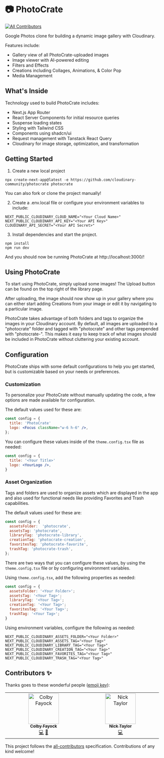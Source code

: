 # 📷 PhotoCrate
<!-- ALL-CONTRIBUTORS-BADGE:START - Do not remove or modify this section -->
[![All Contributors](https://img.shields.io/badge/all_contributors-2-orange.svg?style=flat-square)](#contributors-)
<!-- ALL-CONTRIBUTORS-BADGE:END -->

Google Photos clone for building a dynamic image gallery with Cloudinary.

Features include:
* Gallery view of all PhotoCrate-uploaded images
* Image viewer with AI-powered editing
* Filters and Effects
* Creations including Collages, Animations, & Color Pop
* Media Management

## What's Inside

Technology used to build PhotoCrate includes:

* Next.js App Router
* React Server Components for initial resource queries
* Suspense loading states
* Styling with Tailwind CSS
* Components using shadcn/ui
* Request management with Tanstack React Query
* Cloudinary for image storage, optimization, and transformation

## Getting Started

1. Create a new local project

```
npx create-next-app@latest -e https://github.com/cloudinary-community/photocrate photocrate
```

You can also fork or clone the project manually!

2. Create a .env.local file or configure your environment variables to include:

```
NEXT_PUBLIC_CLOUDINARY_CLOUD_NAME="<Your Cloud Name>"
NEXT_PUBLIC_CLOUDINARY_API_KEY="<Your API Key>"
CLOUDINARY_API_SECRET="<Your API Secret>"
```

3. Install dependencies and start the project.

```
npm install
npm run dev
```

And you should now be running PhotoCrate at http://localhost:3000/!

## Using PhotoCrate

To start using PhotoCrate, simply upload some images! The Upload button can be found on the top right of the library page.

After uploading, the image should now show up in your gallery where you can either start adding Creations from your image or edit it by navigating to a particular image.

PhotoCrate takes advantage of both folders and tags to organize the images in your Cloudinary account. By default, all images are uploaded to a "photocrate" folder and tagged with "photocrate" and other tags prepended with "photocrate-". This makes it easy to keep track of what images should be included in PhotoCrate without cluttering your existing account. 

## Configuration

PhotoCrate ships with some default configurations to help you get started, but is
customizable based on your needs or preferences.

### Customization

To personalize your PhotoCrate without manually updating the code, a few options
are made available for configuration.

The default values used for these are:

```jsx
const config = {
  title: 'PhotoCrate'
  logo: <Focus className="w-6 h-6" />,
};
```

You can configure these values inside of the `theme.config.tsx` file as needed:

```jsx
const config = {
  title: '<Your Title>'
  logo: <YourLogo />,
}
```

### Asset Organization

Tags and folders are used to organize assets which are displayed in the app and
also used for functional needs like providing Favorites and Trash capabilities.

The default values used for these are:

```jsx
const config = {
  assetsFolder:  'photocrate',
  assetsTag: 'photocrate',
  libraryTag: 'photocrate-library',
  creationTag: 'photocrate-creation',
  favoritesTag: 'photocrate-favorite',
  trashTag: 'photocrate-trash',
};
```

There are two ways that you can configure these values, by using the `theme.config.tsx` file
or by configuring environment variables.

Using `theme.config.tsx`, add the following properties as needed:

```jsx
const config = {
  assetsFolder: '<Your Folder>';
  assetsTag: '<Your Tag>';
  libraryTag: '<Your Tag>';
  creationTag: '<Your Tag>';
  favoritesTag: '<Your Tag>';
  trashTag: '<Your Tag>';
}
```

Using environment variables, configure the following as needed:

```shell
NEXT_PUBLIC_CLOUDINARY_ASSETS_FOLDER="<Your Folder>"
NEXT_PUBLIC_CLOUDINARY_ASSETS_TAG="<Your Tag>"
NEXT_PUBLIC_CLOUDINARY_LIBRARY_TAG="<Your Tag>"
NEXT_PUBLIC_CLOUDINARY_CREATION_TAG="<Your Tag>"
NEXT_PUBLIC_CLOUDINARY_FAVORITES_TAG="<Your Tag>"
NEXT_PUBLIC_CLOUDINARY_TRASH_TAG="<Your Tag>"
```

## Contributors ✨

Thanks goes to these wonderful people ([emoji key](https://allcontributors.org/docs/en/emoji-key)):

<!-- ALL-CONTRIBUTORS-LIST:START - Do not remove or modify this section -->
<!-- prettier-ignore-start -->
<!-- markdownlint-disable -->
<table>
  <tbody>
    <tr>
      <td align="center" valign="top" width="14.28%"><a href="https://colbyfayock.com/newsletter"><img src="https://avatars.githubusercontent.com/u/1045274?v=4?s=100" width="100px;" alt="Colby Fayock"/><br /><sub><b>Colby Fayock</b></sub></a><br /><a href="https://github.com/cloudinary-community/photocrate/commits?author=colbyfayock" title="Code">💻</a> <a href="https://github.com/cloudinary-community/photocrate/commits?author=colbyfayock" title="Documentation">📖</a></td>
      <td align="center" valign="top" width="14.28%"><a href="https://nickyt.co"><img src="https://avatars.githubusercontent.com/u/833231?v=4?s=100" width="100px;" alt="Nick Taylor"/><br /><sub><b>Nick Taylor</b></sub></a><br /><a href="https://github.com/cloudinary-community/photocrate/commits?author=nickytonline" title="Code">💻</a></td>
    </tr>
  </tbody>
</table>

<!-- markdownlint-restore -->
<!-- prettier-ignore-end -->

<!-- ALL-CONTRIBUTORS-LIST:END -->

This project follows the [all-contributors](https://github.com/all-contributors/all-contributors) specification. Contributions of any kind welcome!
